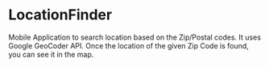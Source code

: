 LocationFinder
==============

Mobile Application to search location based on the Zip/Postal codes. It uses Google GeoCoder API. Once the location of the given Zip Code is found, you can see it in the map.
